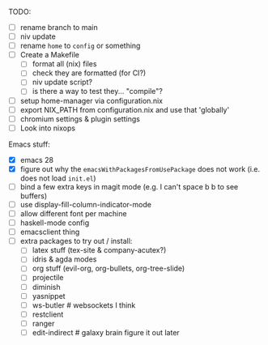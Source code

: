 TODO:
- [ ] rename branch to main
- [ ] niv update
- [ ] rename `home` to `config` or something
- [ ] Create a Makefile
    - [ ] format all (nix) files
	- [ ] check they are formatted (for CI?)
	- [ ] niv update script?
	- [ ] is there a way to test they... "compile"?
- [ ] setup home-manager via configuration.nix
- [ ] export NIX_PATH from configuration.nix and use that 'globally'
- [ ] chromium settings & plugin settings
- [ ] Look into nixops

Emacs stuff:
- [x] emacs 28
- [x] figure out why the `emacsWithPackagesFromUsePackage` does not work (i.e. does not load `init.el`)
- [ ] bind a few extra keys in magit mode (e.g. I can't space b b to see buffers)
- [ ] use display-fill-column-indicator-mode
- [ ] allow different font per machine
- [ ] haskell-mode config
- [ ] emacsclient thing
- [ ] extra packages to try out / install:
	- [ ] latex stuff (tex-site & company-acutex?)
	- [ ] idris & agda modes
	- [ ] org stuff (evil-org, org-bullets, org-tree-slide)
	- [ ] projectile
	- [ ] diminish
	- [ ] yasnippet
    - [ ] ws-butler # websockets I think
    - [ ] restclient
    - [ ] ranger
    - [ ] edit-indirect # galaxy brain figure it out later
